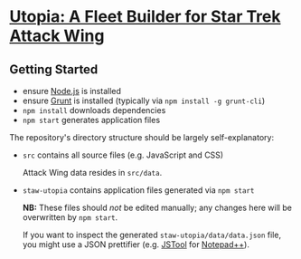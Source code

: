 [Utopia: A Fleet Builder for Star Trek Attack Wing](https://kfnexus.github.io/staw-utopia/index.html)
================================================================================


Getting Started
---------------

* ensure [Node.js](http://nodejs.org) is installed
* ensure [Grunt](https://gruntjs.com/getting-started) is installed (typically
  via `npm install -g grunt-cli`)
* `npm install` downloads dependencies
* `npm start` generates application files

The repository's directory structure should be largely self-explanatory:

* `src` contains all source files (e.g. JavaScript and CSS)

  Attack Wing data resides in `src/data`.

* `staw-utopia` contains application files generated via `npm start`

  **NB:** These files should _not_ be edited manually; any changes here will be
          overwritten by `npm start`.

  If you want to inspect the generated `staw-utopia/data/data.json` file, you
  might use a JSON prettifier (e.g. [JSTool](http://www.sunjw.us/jstoolnpp/) for
  [Notepad++](https://notepad-plus-plus.org)).
